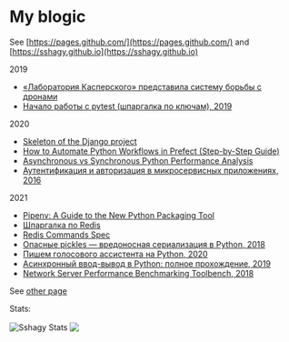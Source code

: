 # My blogic

See [https://pages.github.com/](https://pages.github.com/) and [https://sshagy.github.io](https://sshagy.github.io)

2019
- [«Лаборатория Касперского» представила систему борьбы с дронами](https://hightech.fm/2019/10/22/kas-lab-dron)
- [Начало работы с pytest (шпаргалка по ключам), 2019](https://habr.com/ru/post/448782/)

2020
- [Skeleton of the Django project](https://github.com/ShudelEV/django_project_skeleton/blob/master/entrypoint.sh)
- [How to Automate Python Workflows in Prefect (Step-by-Step Guide)](https://lejimmy.com/how-to-automate-python-workflows-in-prefect-step-by-step-guide/)
- [Asynchronous vs Synchronous Python Performance Analysis](https://stackabuse.com/asynchronous-vs-synchronous-python-performance-analysis/)
- [Аутентификация и авторизация в микросервисных приложениях, 2016](https://habr.com/ru/company/dataart/blog/311376/)

2021
- [Pipenv: A Guide to the New Python Packaging Tool](https://realpython.com/pipenv-guide/)
- [Шпаргалка по Redis](https://habr.com/ru/post/204354/)
- [Redis Commands Spec](https://redis.io/commands#generic)
- [Опасные pickles — вредоносная сериализация в Python, 2018](https://habr.com/ru/company/otus/blog/353480/)
- [Пишем голосового ассистента на Python, 2020](https://habr.com/ru/post/529590/)
- [Асинхронный ввод-вывод в Python: полное прохождение, 2019](https://vk.com/@realpythonru-async-io)
- [Network Server Performance Benchmarking Toolbench, 2018](https://github.com/MagicStack/vmbench/tree/master/servers)


See [other page](other.md)

Stats:

[comment]: < [![Sshagy's GitHub stats](https://github-readme-stats.vercel.app/api?username=sshagy&count_private=true&show_icons=true)](https://github.com/anuraghazra/github-readme-stats) >

<img align="center" src="https://github-readme-stats-nu-henna.vercel.app/api?username=sshagy&count_private=true&show_icons=true&theme=tokyonight" alt="Sshagy Stats" />
<img align="center" src="https://github-readme-stats-nu-henna.vercel.app/api/top-langs/?username=sshagy&layout=demo&theme=tokyonight&count_private=true&langs_count=10&hide=css,html,jupyter%20notebook,tex" />
